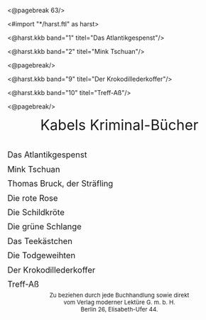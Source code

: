 <@pagebreak 63/>

<#import "*/harst.ftl" as harst>

<@harst.kkb band="1" titel="Das Atlantik&shy;gespenst"/>

<@harst.kkb band="2" titel="Mink Tschuan"/>

<@pagebreak/>

<@harst.kkb band="9" titel="Der Krokodil&shy;leder&shy;koffer"/>

<@harst.kkb band="10" titel="Treff-Aß"/>

<@pagebreak/>

<div style="font-size: xx-large; text-align: center;">Kabels Kriminal-Bücher</div>

<div style="font-size: large; line-height: 1.8; white-space: pre;">
Das Atlantikgespenst
Mink Tschuan
Thomas Bruck, der Sträfling
Die rote Rose
Die Schildkröte
Die grüne Schlange
Das Teekästchen
Die Todgeweihten
Der Krokodillederkoffer
Treff-Aß
</div>

<div style="font-size: small; text-align: center; white-space: pre-wrap;">Zu beziehen durch jede Buchhandlung sowie direkt
vom Verlag moderner Lektüre G.&nbsp;m.&nbsp;b.&nbsp;H.
Berlin 26, Elisabeth-Ufer 44.
</div>


